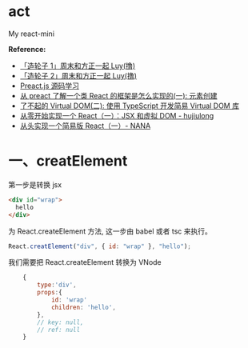 # act

My react-mini

**Reference:**

- [「造轮子 1」周末和方正一起 Luy(撸)](https://zhuanlan.zhihu.com/p/30677179)
- [「造轮子 2」周末和方正一起 Luy(撸)](https://zhuanlan.zhihu.com/p/30726665)
- [Preact.js 源码学习](https://github.com/flytam/preact-source-learn)
- [从 preact 了解一个类 React 的框架是怎么实现的(一): 元素创建](https://github.com/MrErHu/blog/issues/22)
- [了不起的 Virtual DOM(二): 使用 TypeScript 开发简易 Virtual DOM 库](https://juejin.im/post/5d3c1786e51d4556db694ae2#heading-10)
- [从零开始实现一个 React（一）：JSX 和虚拟 DOM - hujiulong](https://segmentfault.com/a/1190000013842289)
- [从头实现一个简易版 React（一）- NANA](https://segmentfault.com/a/1190000013504156)

# 一、creatElement

第一步是转换 jsx

```html
<div id="wrap">
  hello
</div>
```

为 React.createElement 方法, 这一步由 babel 或者 tsc 来执行。

```js
React.creatElement("div", { id: "wrap" }, "hello");
```

我们需要把 React.createElement 转换为 VNode

```js
    {
        type:'div',
        props:{
            id: 'wrap'
            children: 'hello',
        },
        // key: null,
        // ref: null
    }
```
